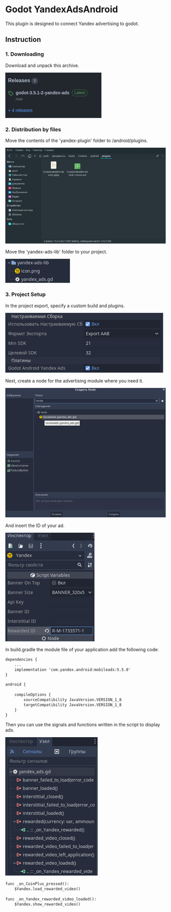 # Godot YandexAdsAndroid
This plugin is designed to connect Yandex advertising to godot.

## Instruction

### 1. Downloading
Download and unpack this archive.

![Download](screens/download.png)

### 2. Distribution by files
Move the contents of the 'yandex-plugin' folder to /android/plugins.

![Download](screens/file1.png)

Move the 'yandex-ads-lib' folder to your project.

![Download](screens/file2.png)

### 3. Project Setup
In the project export, specify a custom build and plugins.

![Download](screens/plugins.png)

Next, create a node for the advertising module where you need it.

![Download](screens/node.png)

And insert the ID of your ad.

![Download](screens/key.png)

In build.gradle the module file of your application add the following code:
```
dependencies {
    ...
    implementation 'com.yandex.android:mobileads:5.5.0'
}
```

```
android {

    compileOptions {
        sourceCompatibility JavaVersion.VERSION_1_8
        targetCompatibility JavaVersion.VERSION_1_8
    }
}
```

Then you can use the signals and functions written in the script to display ads.

![Download](screens/signals.png)

```
func _on_CoinPlus_pressed():
	$Yandex.load_rewarded_video()
  
func _on_Yandex_rewarded_video_loaded():
	$Yandex.show_rewarded_video()
```
